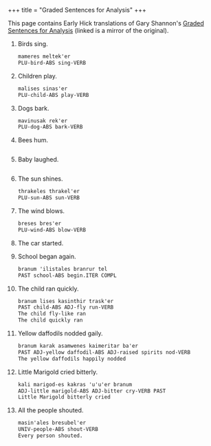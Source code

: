 +++
title = "Graded Sentences for Analysis"
+++

This page contains Early Hick translations of Gary Shannon's
[Graded Sentences for Analysis](https://cofl.github.io/conlang/resources/mirror/graded-sentences-for-analysis.html)
(linked is a mirror of the original).

1. Birds sing.  

    ```txt
    mameres meltek'er
    PLU-bird-ABS sing-VERB
    ```

2. Children play.

    ```txt
    malises sinas'er
    PLU-child-ABS play-VERB
    ```

3. Dogs bark.

    ```txt
    mavinusak rek'er
    PLU-dog-ABS bark-VERB
    ```

4. Bees hum.

    ```txt
    ```

5. Baby laughed.

    ```txt
    ```

6. The sun shines.

    ```txt
    thrakeles thrakel'er
    PLU-sun-ABS sun-VERB
    ```

7. The wind blows.

    ```txt
    breses bres'er
    PLU-wind-ABS blow-VERB
    ```

8. The car started.

9. School began again.

    ```txt
    branum 'ilistales branrur tel
    PAST school-ABS begin.ITER COMPL

    ```

10. The child ran quickly.

    ```txt
    branum lises kasinthir trask'er
    PAST child-ABS ADJ-fly run-VERB
    The child fly-like ran
    The child quickly ran
    ```

11. Yellow daffodils nodded gaily.

    ```txt
    branum karak asamwenes kaimeritar ba'er
    PAST ADJ-yellow daffodil-ABS ADJ-raised spirits nod-VERB
    The yellow daffodils happily nodded
    ```

12. Little Marigold cried bitterly.

    ```txt
    kali marigod-es kakras 'u'u'er branum
    ADJ-little marigold-ABS ADJ-bitter cry-VERB PAST
    Little Marigold bitterly cried
    ```

13. All the people shouted.

    ```txt
    masin'ales bresubel'er
    UNIV-people-ABS shout-VERB
    Every person shouted.
    ```
